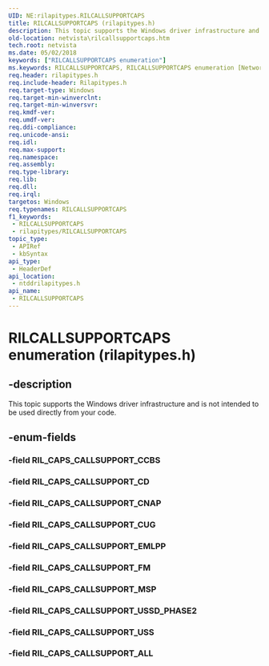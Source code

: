 ```yaml
---
UID: NE:rilapitypes.RILCALLSUPPORTCAPS
title: RILCALLSUPPORTCAPS (rilapitypes.h)
description: This topic supports the Windows driver infrastructure and is not intended to be used directly from your code.
old-location: netvista\rilcallsupportcaps.htm
tech.root: netvista
ms.date: 05/02/2018
keywords: ["RILCALLSUPPORTCAPS enumeration"]
ms.keywords: RILCALLSUPPORTCAPS, RILCALLSUPPORTCAPS enumeration [Network Drivers Starting with Windows Vista], RIL_CAPS_CALLSUPPORT_ALL, RIL_CAPS_CALLSUPPORT_CD, RIL_CAPS_CALLSUPPORT_CNAP, RIL_CAPS_CALLSUPPORT_CUG, RIL_CAPS_CALLSUPPORT_EMLPP, RIL_CAPS_CALLSUPPORT_FM, RIL_CAPS_CALLSUPPORT_MSP, RIL_CAPS_CALLSUPPORT_USS, RIL_CAPS_CALLSUPPORT_USSD_PHASE2, netvista.rilcallsupportcaps, ntddrilapitypes/RILCALLSUPPORTCAPS, ntddrilapitypes/RIL_CAPS_CALLSUPPORT_ALL, ntddrilapitypes/RIL_CAPS_CALLSUPPORT_CD, ntddrilapitypes/RIL_CAPS_CALLSUPPORT_CNAP, ntddrilapitypes/RIL_CAPS_CALLSUPPORT_CUG, ntddrilapitypes/RIL_CAPS_CALLSUPPORT_EMLPP, ntddrilapitypes/RIL_CAPS_CALLSUPPORT_FM, ntddrilapitypes/RIL_CAPS_CALLSUPPORT_MSP, ntddrilapitypes/RIL_CAPS_CALLSUPPORT_USS, ntddrilapitypes/RIL_CAPS_CALLSUPPORT_USSD_PHASE2
req.header: rilapitypes.h
req.include-header: Rilapitypes.h
req.target-type: Windows
req.target-min-winverclnt: 
req.target-min-winversvr: 
req.kmdf-ver: 
req.umdf-ver: 
req.ddi-compliance: 
req.unicode-ansi: 
req.idl: 
req.max-support: 
req.namespace: 
req.assembly: 
req.type-library: 
req.lib: 
req.dll: 
req.irql: 
targetos: Windows
req.typenames: RILCALLSUPPORTCAPS
f1_keywords:
 - RILCALLSUPPORTCAPS
 - rilapitypes/RILCALLSUPPORTCAPS
topic_type:
 - APIRef
 - kbSyntax
api_type:
 - HeaderDef
api_location:
 - ntddrilapitypes.h
api_name:
 - RILCALLSUPPORTCAPS
---
```


# RILCALLSUPPORTCAPS enumeration (rilapitypes.h)


## -description

This topic supports the Windows driver infrastructure and is not intended to be used directly from your code.

## -enum-fields

### -field RIL_CAPS_CALLSUPPORT_CCBS

### -field RIL_CAPS_CALLSUPPORT_CD

### -field RIL_CAPS_CALLSUPPORT_CNAP

### -field RIL_CAPS_CALLSUPPORT_CUG

### -field RIL_CAPS_CALLSUPPORT_EMLPP

### -field RIL_CAPS_CALLSUPPORT_FM

### -field RIL_CAPS_CALLSUPPORT_MSP

### -field RIL_CAPS_CALLSUPPORT_USSD_PHASE2

### -field RIL_CAPS_CALLSUPPORT_USS

### -field RIL_CAPS_CALLSUPPORT_ALL


